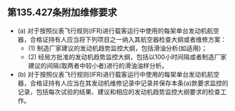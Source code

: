 ## 第135.427条附加维修要求

- (a) 对于按照仪表飞行规则(IFR)进行载客运行中使用的每架单台发动机航空器，合格证持有人应当将下列项目之一纳入其航空器检查大纲或者维修方案：
	+ (1) 制造厂家建议的发动机趋势监控大纲，包括滑油分析(如适用)；
	+ (2) 经局方批准的发动机趋势监控大纲，包括以100小时间隔或者制造厂家建议的间隔(取两者中较小者)进行的滑油油样分析。
- (b) 对于按照仪表飞行规则(IFR)进行载客运行中使用的每架单台发动机航空器，合格证持有人应当在其发动机维修记录中记录并保存本条(a)款要求监控的记录，包括每次试验的结果、建议和相应的发动机趋势监控大纲要求的检查工作。